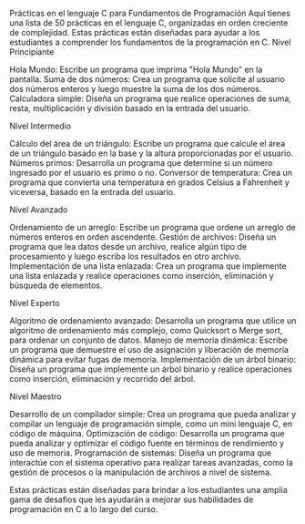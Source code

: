 Prácticas en el lenguaje C para Fundamentos de Programación
Aquí tienes una lista de 50 prácticas en el lenguaje C, organizadas en orden creciente de complejidad. Estas prácticas están diseñadas para ayudar a los estudiantes a comprender los fundamentos de la programación en C.
Nivel Principiante

Hola Mundo: Escribe un programa que imprima "Hola Mundo" en la pantalla.
Suma de dos números: Crea un programa que solicite al usuario dos números enteros y luego muestre la suma de los dos números.
Calculadora simple: Diseña un programa que realice operaciones de suma, resta, multiplicación y división basado en la entrada del usuario.

Nivel Intermedio

Cálculo del área de un triángulo: Escribe un programa que calcule el área de un triángulo basado en la base y la altura proporcionadas por el usuario.
Números primos: Desarrolla un programa que determine si un número ingresado por el usuario es primo o no.
Conversor de temperatura: Crea un programa que convierta una temperatura en grados Celsius a Fahrenheit y viceversa, basado en la entrada del usuario.

Nivel Avanzado

Ordenamiento de un arreglo: Escribe un programa que ordene un arreglo de números enteros en orden ascendente.
Gestión de archivos: Diseña un programa que lea datos desde un archivo, realice algún tipo de procesamiento y luego escriba los resultados en otro archivo.
Implementación de una lista enlazada: Crea un programa que implemente una lista enlazada y realice operaciones como inserción, eliminación y búsqueda de elementos.

Nivel Experto

Algoritmo de ordenamiento avanzado: Desarrolla un programa que utilice un algoritmo de ordenamiento más complejo, como Quicksort o Merge sort, para ordenar un conjunto de datos.
Manejo de memoria dinámica: Escribe un programa que demuestre el uso de asignación y liberación de memoria dinámica para evitar fugas de memoria.
Implementación de un árbol binario: Diseña un programa que implemente un árbol binario y realice operaciones como inserción, eliminación y recorrido del árbol.

Nivel Maestro

Desarrollo de un compilador simple: Crea un programa que pueda analizar y compilar un lenguaje de programación simple, como un mini lenguaje C, en código de máquina.
Optimización de código: Desarrolla un programa que pueda analizar y optimizar el código fuente en términos de rendimiento y uso de memoria.
Programación de sistemas: Diseña un programa que interactúe con el sistema operativo para realizar tareas avanzadas, como la gestión de procesos o la manipulación de archivos a nivel de sistema.

Estas prácticas están diseñadas para brindar a los estudiantes una amplia gama de desafíos que les ayudarán a mejorar sus habilidades de programación en C a lo largo del curso.

